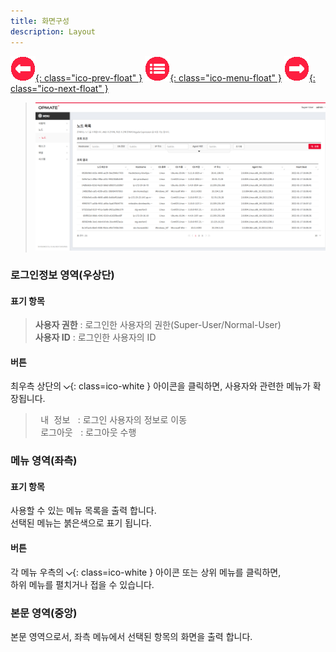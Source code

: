 ```yaml
---
title: 화면구성
description: Layout
---
```


<link rel="stylesheet" type="text/css" href="css/opme.css">

<!-- Defined -->
[layout]: img/layout.png
[arrow-down]: img/icon/ico-arrow-down.png

<!-- Floating Menu -->
[prev]: Login.md "로그인"
[menu]: index.md "목차"
[next]: User.md "사용자"
[ico-prev]: img/icon/ico-prev.png
[ico-menu]: img/icon/ico-menu.png
[ico-next]: img/icon/ico-next.png
[![이전][ico-prev]{: class="ico-prev-float" }][prev]
[![목차][ico-menu]{: class="ico-menu-float" }][menu]
[![다음][ico-next]{: class="ico-next-float" }][next]


> ![화면구성][layout]

### 로그인정보 영역(우상단)

#### 표기 항목
> **사용자 권한** : 로그인한 사용자의 권한(Super-User/Normal-User)  
> **사용자 ID** : 로그인한 사용자의 ID  

#### 버튼
최우측 상단의 ![메뉴][arrow-down]{: class=ico-white } 아이콘을 클릭하면, 사용자와 관련한 메뉴가 확장됩니다.  
> <kbd class="btn-gray">&nbsp;내 정보&nbsp;</kbd> : 로그인 사용자의 정보로 이동  
> <kbd class="btn-gray">&nbsp;로그아웃&nbsp;</kbd> : 로그아웃 수행  
 
### 메뉴 영역(좌측)

#### 표기 항목
사용할 수 있는 메뉴 목록을 출력 합니다.  
선택된 메뉴는 붉은색으로 표기 됩니다.

#### 버튼
각 메뉴 우측의 ![메뉴][arrow-down]{: class=ico-white } 아이콘 또는 상위 메뉴를 클릭하면,  
하위 메뉴를 펼치거나 접을 수 있습니다.

### 본문 영역(중앙)
본문 영역으로서, 좌측 메뉴에서 선택된 항목의 화면을 출력 합니다.
